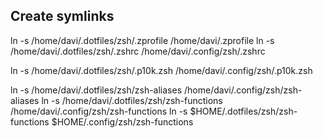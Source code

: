 ## Create symlinks

ln -s /home/davi/.dotfiles/zsh/.zprofile /home/davi/.zprofile
ln -s /home/davi/.dotfiles/zsh/.zshrc /home/davi/.config/zsh/.zshrc

ln -s /home/davi/.dotfiles/zsh/.p10k.zsh /home/davi/.config/zsh/.p10k.zsh

ln -s /home/davi/.dotfiles/zsh/zsh-aliases /home/davi/.config/zsh/zsh-aliases
ln -s /home/davi/.dotfiles/zsh/zsh-functions /home/davi/.config/zsh/zsh-functions
ln -s $HOME/.dotfiles/zsh/zsh-functions $HOME/.config/zsh/zsh-functions